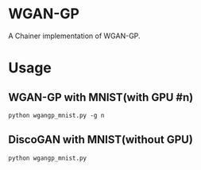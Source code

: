 # WGAN-GP
A Chainer implementation of WGAN-GP.

# Usage
## WGAN-GP with MNIST(with GPU #n)
```
python wgangp_mnist.py -g n
```

## DiscoGAN with MNIST(without GPU)
```
python wgangp_mnist.py
```

